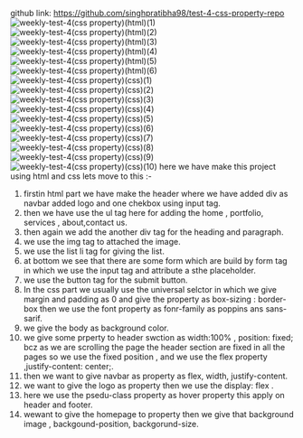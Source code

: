 github link: https://github.com/singhpratibha98/test-4-css-property-repo
![weekly-test-4(css property)(html)(1)](https://github.com/singhpratibha98/test-4-css-property-repo/assets/129493126/34e45982-6284-4ec0-9774-6f902419e909)
![weekly-test-4(css property)(html)(2)](https://github.com/singhpratibha98/test-4-css-property-repo/assets/129493126/1ca4ede2-d4cd-4aa1-9bda-1fad5e7548f2)
![weekly-test-4(css property)(html)(3)](https://github.com/singhpratibha98/test-4-css-property-repo/assets/129493126/d22798f9-7429-43f8-b91b-413d58d95179)
![weekly-test-4(css property)(html)(4)](https://github.com/singhpratibha98/test-4-css-property-repo/assets/129493126/6a745a68-c022-4744-8e3d-d3386bdb86e1)
![weekly-test-4(css property)(html)(5)](https://github.com/singhpratibha98/test-4-css-property-repo/assets/129493126/f263788f-c207-4035-80e0-fb09e53c5950)
![weekly-test-4(css property)(html)(6)](https://github.com/singhpratibha98/test-4-css-property-repo/assets/129493126/bdc7f4ad-b629-448a-a1d5-a19ad4a18006)
![weekly-test-4(css property)(css)(1)](https://github.com/singhpratibha98/test-4-css-property-repo/assets/129493126/bb5e7039-e414-4f99-b382-b440e6aaee3f)
![weekly-test-4(css property)(css)(2)](https://github.com/singhpratibha98/test-4-css-property-repo/assets/129493126/54bffdc1-2951-40a6-bc48-031c182c078f)
![weekly-test-4(css property)(css)(3)](https://github.com/singhpratibha98/test-4-css-property-repo/assets/129493126/9abd5942-a25a-47c8-93c3-a6370eced51e)
![weekly-test-4(css property)(css)(4)](https://github.com/singhpratibha98/test-4-css-property-repo/assets/129493126/f221f25a-9417-4405-bab4-a5c47ba3e953)
![weekly-test-4(css property)(css)(5)](https://github.com/singhpratibha98/test-4-css-property-repo/assets/129493126/5b48a39f-c1a2-4d19-ba3b-86a06f341d8b)
![weekly-test-4(css property)(css)(6)](https://github.com/singhpratibha98/test-4-css-property-repo/assets/129493126/70015051-18f3-4c46-b8f9-2ca310a2d209)
![weekly-test-4(css property)(css)(7)](https://github.com/singhpratibha98/test-4-css-property-repo/assets/129493126/d971aca5-218d-40ec-8d55-a4ceaa546779)
![weekly-test-4(css property)(css)(8)](https://github.com/singhpratibha98/test-4-css-property-repo/assets/129493126/9f2ef5d5-fc63-4dc6-89b4-33cc852c2669)
![weekly-test-4(css property)(css)(9)](https://github.com/singhpratibha98/test-4-css-property-repo/assets/129493126/248999a2-222d-4146-bdd3-67c766fe882a)
![weekly-test-4(css property)(css)(10)](https://github.com/singhpratibha98/test-4-css-property-repo/assets/129493126/9a69306c-9f08-4bf5-bcb4-ea2d23c69a12)
here we have make this project using html and css lets move to this :-
1) firstin html part  we have make the header where we have added div as navbar added logo and one chekbox using input tag.
2) then we have use the ul tag here for adding the home , portfolio, services , about,contact us.
3)  then again we add the another div tag for the heading and paragraph.
4)  we use the img tag to attached the image.
5) we use the list li tag for giving the list.
6) at bottom we see that there are some form which are build by form tag in which we use the input tag and attribute a sthe placeholder.
7) we use the button tag for the submit button.
8) In the css part we usually use the universal selctor in which we give margin and padding as 0 and give the property as box-sizing : border-box then we use the font property as fonr-family as poppins ans sans-sarif.
9) we give the body as background color.
10) we give some prperty to header swction as width:100% , position: fixed; bcz as we are scrolling the page the header section are fixed in all the pages so we use the fixed position , and we use the flex property ,justify-content: center;.
11) then we want to give navbar as property as flex, width, justify-content.
12) we want to give the logo as property then we use the display: flex .
13) here we use the psedu-class property as hover property this apply on header and footer.
14) wewant to give the homepage to property then we give that background image , backgound-position, backgorund-size.


